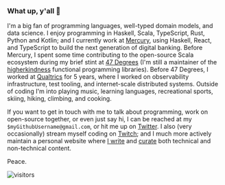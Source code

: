### What up, y'all 👋

I'm a big fan of programming languages, well-typed domain models, and data science.  I enjoy programming in Haskell, Scala, TypeScript, Rust, Python and Kotlin; and I currently work at [Mercury](https://mercury.com/), using Haskell, React, and TypeScript to build the next generation of digital banking.  Before Mercury, I spent some time contributing to the open-source Scala ecosystem during my brief stint at [47 Degrees](https://www.47deg.com/) (I'm still a maintainer of the [higherkindness](https://github.com/higherkindness) functional programming libraries).  Before 47 Degrees, I worked at [Qualtrics](https://www.qualtrics.com/qualtrics-life/why-qualtrics-dylan-martin-software-engineer-seattle-wa/) for 5 years, where I worked on observability infrastructure, test tooling, and internet-scale distributed systems.  Outside of coding I'm into playing music, learning languages, recreational sports, skiing, hiking, climbing, and cooking.

If you want to get in touch with me to talk about programming, work on open-source together, or even just say hi, I can be reached at my `$myGithubUsername@gmail.com`, or hit me up on [Twitter](https://twitter.com/dmarticus/).  I also (very occasionally) stream myself coding on [Twitch](https://www.twitch.tv/dmarticus); and I much more actively maintain a personal website where [I write](https://dylanamartin.com/blog.html) and [curate](https://dylanamartin.com/reading.html) both technical and non-technical content.

Peace.

![visitors](https://visitor-badge.laobi.icu/badge?page_id=dmarticus.dmarticus)
<!--
**dmarticus/dmarticus** is a ✨ _special_ ✨ repository because its `README.md` (this file) appears on your GitHub profile.

Here are some ideas to get you started:

- 🔭 I’m currently working on ...
- 🌱 I’m currently learning ...
- 👯 I’m looking to collaborate on ...
- 🤔 I’m looking for help with ...
- 💬 Ask me about ...
- 📫 How to reach me: ...
- 😄 Pronouns: ...
- ⚡ Fun fact: ...
-->
